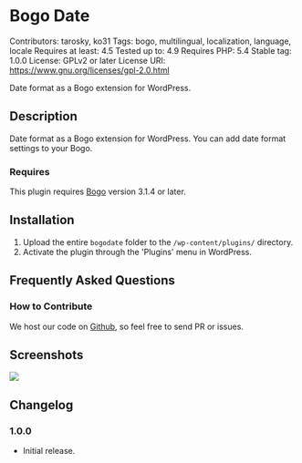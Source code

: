 # Bogo Date

Contributors: tarosky, ko31
Tags: bogo, multilingual, localization, language, locale
Requires at least: 4.5
Tested up to: 4.9
Requires PHP: 5.4
Stable tag: 1.0.0
License: GPLv2 or later
License URI: https://www.gnu.org/licenses/gpl-2.0.html

Date format as a Bogo extension for WordPress.

## Description

Date format as a Bogo extension for WordPress.
You can add date format settings to your Bogo.

### Requires

This plugin requires [Bogo](https://wordpress.org/plugins/bogo/) version 3.1.4 or later.

## Installation

1. Upload the entire `bogodate` folder to the `/wp-content/plugins/` directory.
1. Activate the plugin through the 'Plugins' menu in WordPress.

## Frequently Asked Questions

### How to Contribute

We host our code on [Github](https://github.com/tarosky/bogodate), so feel free to send PR or issues.

## Screenshots

![](https://user-images.githubusercontent.com/84167/38719025-db4e81ec-3f2a-11e8-959e-c9e9938feaca.png)

## Changelog

### 1.0.0

* Initial release.

